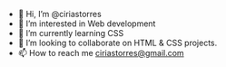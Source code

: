 - 👋 Hi, I’m @ciriastorres
- 👀 I’m interested in Web development
- 🌱 I’m currently learning CSS
- 💞️ I’m looking to collaborate on HTML & CSS projects.
- 📫 How to reach me ciriastorres@gmail.com

<!---
ciriastorres/ciriastorres is a ✨ special ✨ repository because its `README.md` (this file) appears on your GitHub profile.
You can click the Preview link to take a look at your changes.
--->

